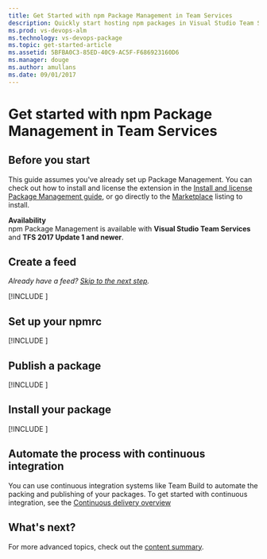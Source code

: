 ```yaml
---
title: Get Started with npm Package Management in Team Services
description: Quickly start hosting npm packages in Visual Studio Team Services
ms.prod: vs-devops-alm
ms.technology: vs-devops-package
ms.topic: get-started-article
ms.assetid: 5BFBA0C3-85ED-40C9-AC5F-F686923160D6
ms.manager: douge
ms.author: amullans
ms.date: 09/01/2017
---
```


# Get started with npm Package Management in Team Services

## Before you start
This guide assumes you've already set up Package Management. You can check out how to install and license the extension in the 
[Install and license Package Management guide](install.md), or go directly to the [Marketplace](https://marketplace.visualstudio.com/items?itemName=ms.feed) 
listing to install.

**Availability**<br>
npm Package Management is available with **Visual Studio Team Services** and **TFS 2017 Update 1 and newer**.

<a name="create-a-feed"></a>
## Create a feed

*Already have a feed? [Skip to the next step](#set-up-your-npmrc).*

[!INCLUDE [](_shared/create-feed.md)]

<a name="set-up-your-npmrc"></a>
## Set up your npmrc

[!INCLUDE [](_shared/npm/npmrc.md)]

<a name="publish-a-package"></a>
## Publish a package

[!INCLUDE [](_shared/npm/publish.md)]

<a name="consume-in-visual-studio"></a>
## Install your package

[!INCLUDE [](_shared/npm/install.md)]

<a name="automate-with-continuous-integration"></a>
## Automate the process with continuous integration

You can use continuous integration systems like Team Build to automate the packing and publishing of your packages. 
To get started with continuous integration, see the [Continuous delivery overview](build/overview.md) 

## What's next?

For more advanced topics, check out the [content summary](overview.md).
